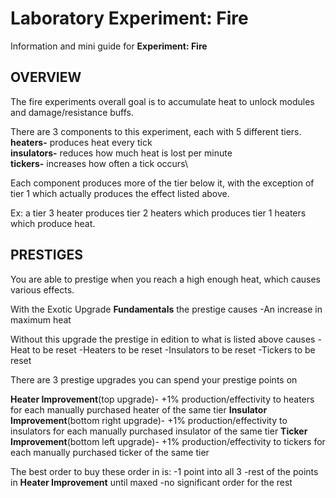 # Laboratory Experiment: Fire

Information and mini guide for **Experiment: Fire**

## OVERVIEW

The fire experiments overall goal is to accumulate heat to unlock modules and damage/resistance buffs.

There are 3 components to this experiment, each with 5 different tiers.\
**heaters-** produces heat every tick\
**insulators-** reduces how much heat is lost per minute\
**tickers-** increases how often a tick occurs\

Each component produces more of the tier below it, with the exception of tier 1 which actually produces the effect listed above.

Ex: a tier 3 heater produces tier 2 heaters which produces tier 1 heaters which produce heat.


## PRESTIGES

You are able to prestige when you reach a high enough heat, which causes various effects.

With the Exotic Upgrade **Fundamentals** the prestige causes
 -An increase in maximum heat 

Without this upgrade the prestige in edition to what is listed above causes
-Heat to be reset
-Heaters to be reset
-Insulators to be reset
-Tickers to be reset

There are 3 prestige upgrades you can spend your prestige points on 

**Heater Improvement**(top upgrade)- +1% production/effectivity to heaters for each manually purchased heater of the same tier
**Insulator Improvement**(bottom right upgrade)- +1% production/effectivity to insulators for each manually purchased insulator of the same tier
**Ticker Improvement**(bottom left upgrade)- +1% production/effectivity to tickers for each manually purchased ticker of the same tier

The best order to buy these order in is:
-1 point into all 3
-rest of the points in **Heater Improvement** until maxed
-no significant order for the rest
